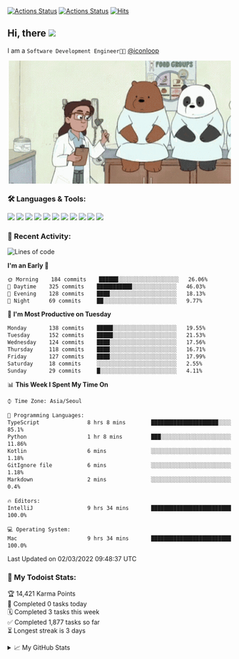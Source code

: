 
[![Actions Status](https://github.com/ddok2/ddok2/workflows/Todoist%20Readme/badge.svg)](https://github.com/ddok2/ddok2/actions)
[![Actions Status](https://github.com/ddok2/ddok2/workflows/wakatime-stats/badge.svg)](https://github.com/ddok2/ddok2/actions)
[![Hits](https://hits.seeyoufarm.com/api/count/incr/badge.svg?url=https%3A%2F%2Fgithub.com%2Fddok2&count_bg=%23FF9595&title_bg=%23555555&icon=github.svg&icon_color=%23FFFFFF&title=hits&edge_flat=false)](https://hits.seeyoufarm.com)

<!-- ![visitors](https://visitor-badge.laobi.icu/badge?page_id=ddok2.ddok2) -->
## Hi, there <img src="https://raw.githubusercontent.com/MartinHeinz/MartinHeinz/master/wave.gif" width="25px">

I am a `Software Development Engineer🧑‍💻` [@iconloop](https://github.com/iconloop)


<p align="center">
<img align="center" alt="GIF" src="img/debugging.gif" />
</p>


### 🛠 Languages & Tools:
<p>
    <img src="https://img.shields.io/badge/go-%2300ADD8.svg?&style=for-the-badge&logo=go&logoColor=white"/>
    <img src="https://img.shields.io/badge/node.js%20-%2343853D.svg?&style=for-the-badge&logo=node.js&logoColor=white"/>
    <img src="https://img.shields.io/badge/javascript%20-%23323330.svg?&style=for-the-badge&logo=javascript&logoColor=%23F7DF1E"/>
    <img src="https://img.shields.io/badge/typescript%20-%23007ACC.svg?&style=for-the-badge&logo=typescript&logoColor=white"/>
    <img src="https://img.shields.io/badge/python%20-%2314354C.svg?&style=for-the-badge&logo=python&logoColor=white"/>
    <img src="https://img.shields.io/badge/react%20-%2320232a.svg?&style=for-the-badge&logo=react&logoColor=%2361DAFB"/>
    <img src="https://img.shields.io/badge/AWS%20-%23FF9900.svg?&style=for-the-badge&logo=amazon-aws&logoColor=white"/>
    <img src="https://img.shields.io/badge/Google%20Cloud%20-%234285F4.svg?&style=for-the-badge&logo=google-cloud&logoColor=white"/>
    <img src="https://img.shields.io/badge/docker%20-%230db7ed.svg?&style=for-the-badge&logo=docker&logoColor=white"/>
    <img src="https://img.shields.io/badge/kubernetes%20-%23326ce5.svg?&style=for-the-badge&logo=kubernetes&logoColor=white"/>
    <img src="https://img.shields.io/badge/ansible%20-%231A1918.svg?&style=for-the-badge&logo=ansible&logoColor=white"/>
</p>

### 🌈 Recent Activity:
<!--START_SECTION:waka-->
![Lines of code](https://img.shields.io/badge/From%20Hello%20World%20I%27ve%20Written-274%20Thousand%20lines%20of%20code-blue)

**I'm an Early 🐤** 

```text
🌞 Morning    184 commits    ██████░░░░░░░░░░░░░░░░░░░   26.06% 
🌆 Daytime    325 commits    ███████████░░░░░░░░░░░░░░   46.03% 
🌃 Evening    128 commits    ████░░░░░░░░░░░░░░░░░░░░░   18.13% 
🌙 Night      69 commits     ██░░░░░░░░░░░░░░░░░░░░░░░   9.77%

```
📅 **I'm Most Productive on Tuesday** 

```text
Monday       138 commits    █████░░░░░░░░░░░░░░░░░░░░   19.55% 
Tuesday      152 commits    █████░░░░░░░░░░░░░░░░░░░░   21.53% 
Wednesday    124 commits    ████░░░░░░░░░░░░░░░░░░░░░   17.56% 
Thursday     118 commits    ████░░░░░░░░░░░░░░░░░░░░░   16.71% 
Friday       127 commits    ████░░░░░░░░░░░░░░░░░░░░░   17.99% 
Saturday     18 commits     ░░░░░░░░░░░░░░░░░░░░░░░░░   2.55% 
Sunday       29 commits     █░░░░░░░░░░░░░░░░░░░░░░░░   4.11%

```


📊 **This Week I Spent My Time On** 

```text
⌚︎ Time Zone: Asia/Seoul

💬 Programming Languages: 
TypeScript               8 hrs 8 mins        █████████████████████░░░░   85.1% 
Python                   1 hr 8 mins         ███░░░░░░░░░░░░░░░░░░░░░░   11.86% 
Kotlin                   6 mins              ░░░░░░░░░░░░░░░░░░░░░░░░░   1.18% 
GitIgnore file           6 mins              ░░░░░░░░░░░░░░░░░░░░░░░░░   1.18% 
Markdown                 2 mins              ░░░░░░░░░░░░░░░░░░░░░░░░░   0.4%

🔥 Editors: 
IntelliJ                 9 hrs 34 mins       █████████████████████████   100.0%

💻 Operating System: 
Mac                      9 hrs 34 mins       █████████████████████████   100.0%

```


 Last Updated on 02/03/2022 09:48:37 UTC
<!--END_SECTION:waka-->

### 🚧 My Todoist Stats:
<!-- TODO-IST:START -->
🏆  14,421 Karma Points           
🌸  Completed 0 tasks today           
🗓  Completed 3 tasks this week           
✅  Completed 1,877 tasks so far           
⏳  Longest streak is 3 days
<!-- TODO-IST:END -->

<details>
<summary>📈 My GitHub Stats</summary>
<p align="center"> <img src="https://github-readme-stats.vercel.app/api?username=ddok2&show_icons=true" alt="ddok2" />
</details>
